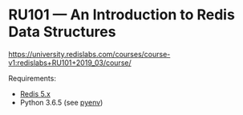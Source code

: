 # RU101 — An Introduction to Redis Data Structures
<https://university.redislabs.com/courses/course-v1:redislabs+RU101+2019_03/course/>

Requirements:

* [Redis 5.x](https://docs.docker.com/samples/library/redis/)
* Python 3.6.5 (see [pyenv](https://github.com/pyenv/pyenv))
